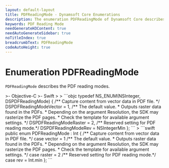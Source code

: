 ```yaml
---
layout: default-layout
title: PDFReadingMode - Dynamsoft Core Enumerations
description: The enumeration PDFReadingMode of Dynamsoft Core describes all available PDF reading modes.
keywords: PDF Reading Mode
needGenerateH3Content: true
needAutoGenerateSidebar: true
noTitleIndex: true
breadcrumbText: PDFReadingMode
codeAutoHeight: true
---
```


# Enumeration PDFReadingMode

`PDFReadingMode` describes the PDF reading modes.

<div class="sample-code-prefix template2"></div>
   >- Objective-C
   >- Swift
   >
>
```objc
typedef NS_ENUM(NSInteger, DSPDFReadingMode)
{
   /** Capture content from vector data in PDF file. */
   DSPDFReadingModeVector = 1,
   /** The default value.
    * Outputs raster data found in the PDFs.
    * Depending on the argument Resolution, the SDK may rasterize the PDF pages.
    * Check the template for available argument settings. */
   DSPDFReadingModeRaster = 2,
   /** Reserved setting for PDF reading mode.*/
   DSPDFReadingModeRev = NSIntegerMin
};
```
>
```swift
public enum PDFReadingMode : Int
{
   /** Capture content from vector data in PDF file. */
   case vector = 1
   /** The default value.
    * Outputs raster data found in the PDFs.
    * Depending on the argument Resolution, the SDK may rasterize the PDF pages.
    * Check the template for available argument settings. */
   case raster = 2
   /** Reserved setting for PDF reading mode.*/
   case rev = Int.min
};
```
